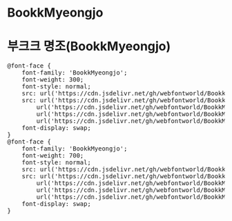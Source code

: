 # BookkMyeongjo

# 부크크 명조(BookkMyeongjo)

<pre>
@font-face {
    font-family: 'BookkMyeongjo';
    font-weight: 300;
    font-style: normal;
    src: url('https://cdn.jsdelivr.net/gh/webfontworld/BookkMyeongjo/BookkMyeongjo-Light.eot');
    src: url('https://cdn.jsdelivr.net/gh/webfontworld/BookkMyeongjo/BookkMyeongjo-Light.eot?#iefix') format('embedded-opentype'),
        url('https://cdn.jsdelivr.net/gh/webfontworld/BookkMyeongjo/BookkMyeongjo-Light.woff2') format('woff2'),
        url('https://cdn.jsdelivr.net/gh/webfontworld/BookkMyeongjo/BookkMyeongjo-Light.woff') format('woff'),
        url('https://cdn.jsdelivr.net/gh/webfontworld/BookkMyeongjo/BookkMyeongjo-Light.ttf') format("truetype");
    font-display: swap;
} 
@font-face {
    font-family: 'BookkMyeongjo';
    font-weight: 700;
    font-style: normal;
    src: url('https://cdn.jsdelivr.net/gh/webfontworld/BookkMyeongjo/BookkMyeongjo-bold.eot');
    src: url('https://cdn.jsdelivr.net/gh/webfontworld/BookkMyeongjo/BookkMyeongjo-bold.eot?#iefix') format('embedded-opentype'),
        url('https://cdn.jsdelivr.net/gh/webfontworld/BookkMyeongjo/BookkMyeongjo-bold.woff2') format('woff2'),
        url('https://cdn.jsdelivr.net/gh/webfontworld/BookkMyeongjo/BookkMyeongjo-bold.woff') format('woff'),
        url('https://cdn.jsdelivr.net/gh/webfontworld/BookkMyeongjo/BookkMyeongjo-bold.ttf') format("truetype");
    font-display: swap;
} 
</pre>
